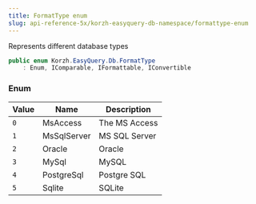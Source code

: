 ```yaml
---
title: FormatType enum
slug: api-reference-5x/korzh-easyquery-db-namespace/formattype-enum
---
```


Represents different database types
```csharp
public enum Korzh.EasyQuery.Db.FormatType
    : Enum, IComparable, IFormattable, IConvertible

```

### Enum

| Value | Name | Description | 
| --- | --- | --- | 
| `0` | MsAccess | The MS Access | 
| `1` | MsSqlServer | MS SQL Server | 
| `2` | Oracle | Oracle | 
| `3` | MySql | MySQL | 
| `4` | PostgreSql | Postgre SQL | 
| `5` | Sqlite | SQLite |